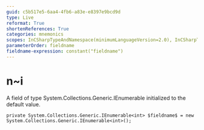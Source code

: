 ```yaml
---
guid: c5b517e5-6aa4-4fb6-a83e-e8397e9bcd9d
type: Live
reformat: True
shortenReferences: True
categories: mnemonics
scopes: InCSharpTypeAndNamespace(minimumLanguageVersion=2.0), InCSharpTypeMember(minimumLanguageVersion=2.0)
parameterOrder: fieldname
fieldname-expression: constant("fieldname")
---
```


# n~i

A field of type System.Collections.Generic.IEnumerable<int> initialized to the default value.

```
private System.Collections.Generic.IEnumerable<int> $fieldname$ = new System.Collections.Generic.IEnumerable<int>();
```
